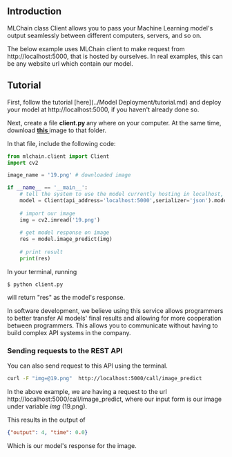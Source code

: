 ## Introduction

MLChain class Client allows you to pass your Machine Learning model's output seamlessly between different 
computers, servers, and so on.

The below example uses MLChain client to make request from http://localhost:5000, that is hosted by ourselves. 
In real examples, this can be any website url which contain our model.

## Tutorial

First, follow the tutorial [here](../Model Deployment/tutorial.md) and deploy your model at http://localhost:5000, if you haven't already done so.

Next, create a file <b> client.py </b> any where on your computer. At the same time,
download <a href="https://drive.google.com/u/6/uc?id=15wqHzVhFzbusivB7eHB0jWHlA1CIE-DF&export=download" target="_blank"> <b> this </b> </a> image to that folder.

In that file, include the following code:

```python
from mlchain.client import Client
import cv2

image_name = '19.png' # downloaded image

if __name__ == '__main__':
    # tell the system to use the model currently hosting in localhost, port 5000
    model = Client(api_address='localhost:5000',serializer='json').model(check_status=False)
    
    # import our image
    img = cv2.imread('19.png')
    
    # get model response on image
    res = model.image_predict(img)
    
    # print result
    print(res)
```

In your terminal, running 

    $ python client.py

will return "res" as the model's response. 

In software development, we believe using this service allows programmers to better transfer AI models' final results and allowing 
for more cooperation between programmers. This allows you to communicate without having to build complex API systems in the company.

### Sending requests to the REST API
You can also send request to this API using the terminal.

```bash
curl -F "img=@19.png"  http://localhost:5000/call/image_predict
```

In the above example, we are having a request to the url http://localhost:5000/call/image_predict, 
where our input form is our image under variable <i> img </i> (19.png). 

This results in the output of 

```json
{"output": 4, "time": 0.0}
```

Which is our model's response for the image.

